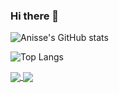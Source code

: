 ### Hi there 👋

<!--
**AnisseHounaoui/AnisseHounaoui** is a ✨ _special_ ✨ repository because its `README.md` (this file) appears on your GitHub profile.

Here are some ideas to get you started:

- 🔭 I’m currently working on ...
- 🌱 I’m currently learning ...
- 👯 I’m looking to collaborate on ...
- 🤔 I’m looking for help with ...
- 💬 Ask me about ...
- 📫 How to reach me: ...
- 😄 Pronouns: ...
- ⚡ Fun fact: ...
-->

![Anisse's GitHub stats](https://github-readme-stats.vercel.app/api?username=AnisseHounaoui)

![Top Langs](https://github-readme-stats.vercel.app/api/top-langs/?username=AnisseHounaoui&layout=compact)

<a href="https://github.com/AnisseHounaoui/github-readme-stats">
  <img align="center" src="https://github-readme-stats.vercel.app/api/pin/?username=AnisseHounaoui&repo=github-readme-stats" />
</a>
<a href="https://github.com/AnisseHounaoui/convoychat">
  <img align="center" src="https://github-readme-stats.vercel.app/api/pin/?username=AnisseHounaoui&repo=convoychat" />
</a>
